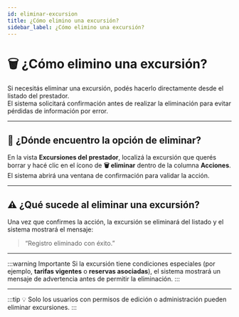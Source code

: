 ```yaml
---
id: eliminar-excursion
title: ¿Cómo elimino una excursión?
sidebar_label: ¿Cómo elimino una excursión?
---
```


# 🗑️ ¿Cómo elimino una excursión?

Si necesitás eliminar una excursión, podés hacerlo directamente desde el listado del prestador.  
El sistema solicitará confirmación antes de realizar la eliminación para evitar pérdidas de información por error.

---

## 🚪 ¿Dónde encuentro la opción de eliminar?

En la vista **Excursiones del prestador**, localizá la excursión que querés borrar y hacé clic en el ícono de **🗑️ eliminar** dentro de la columna **Acciones**.  
El sistema abrirá una ventana de confirmación para validar la acción.

---

## ⚠️ ¿Qué sucede al eliminar una excursión?

Una vez que confirmes la acción, la excursión se eliminará del listado y el sistema mostrará el mensaje:

> “Registro eliminado con éxito.”

---

:::warning Importante
Si la excursión tiene condiciones especiales (por ejemplo, **tarifas vigentes** o **reservas asociadas**), el sistema mostrará un mensaje de advertencia antes de permitir la eliminación.
:::

---

:::tip
💡 Solo los usuarios con permisos de edición o administración pueden eliminar excursiones.
:::
